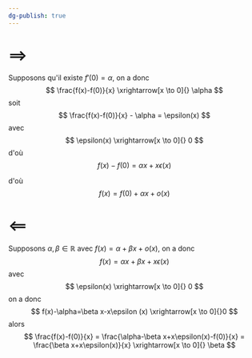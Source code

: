 ```yaml
---
dg-publish: true
---
```


# $\implies$

Supposons qu'il existe $f'(0)=\alpha$, on  a donc
$$
\frac{f(x)-f(0)}{x} \xrightarrow[x \to 0]{} \alpha
$$
soit
$$
\frac{f(x)-f(0)}{x} - \alpha = \epsilon(x)
$$
avec
$$
\epsilon(x) \xrightarrow[x \to 0]{} 0
$$
d'où
$$
f(x) - f(0) = \alpha x+x\epsilon(x)
$$

d'où
$$
f(x) = f(0) + \alpha x + o(x)
$$

# $\impliedby$

Supposons $\alpha,\beta \in \mathbb{R}$ avec $f(x)=\alpha +\beta x+o(x)$, on a donc
$$
f(x) = \alpha x+\beta x+x\epsilon(x)
$$
avec
$$
\epsilon(x) \xrightarrow[x \to 0]{} 0
$$
on a donc
$$
f(x)-\alpha=\beta x-x\epsilon (x) \xrightarrow[x \to 0]{}0 
$$
alors
$$
\frac{f(x)-f(0)}{x} = \frac{\alpha-\beta x+x\epsilon(x)-f(0)}{x} = \frac{\beta x+x\epsilon(x)}{x} \xrightarrow[x \to 0]{} \beta
$$
